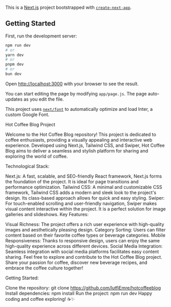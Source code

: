 This is a [Next.js](https://nextjs.org/) project bootstrapped with [`create-next-app`](https://github.com/vercel/next.js/tree/canary/packages/create-next-app).

## Getting Started

First, run the development server:

```bash
npm run dev
# or
yarn dev
# or
pnpm dev
# or
bun dev
```

Open [http://localhost:3000](http://localhost:3000) with your browser to see the result.

You can start editing the page by modifying `app/page.js`. The page auto-updates as you edit the file.

This project uses [`next/font`](https://nextjs.org/docs/basic-features/font-optimization) to automatically optimize and load Inter, a custom Google Font.

Hot Coffee Blog Project

Welcome to the Hot Coffee Blog repository! This project is dedicated to coffee enthusiasts, providing a visually appealing and interactive web experience. Developed using Next.js, Tailwind CSS, and Swiper, Hot Coffee Blog aims to deliver a seamless and stylish platform for sharing and exploring the world of coffee.

Technological Stack:

Next.js: A fast, scalable, and SEO-friendly React framework, Next.js forms the foundation of the project. It is ideal for page transitions and performance optimization.
Tailwind CSS: A minimal and customizable CSS framework, Tailwind CSS adds a modern and sleek look to the project's design. Its class-based approach allows for quick and easy styling.
Swiper: For touch-enabled scrolling and user-friendly navigation, Swiper makes visual content interactive within the project. It is a perfect solution for image galleries and slideshows.
Key Features:

Visual Richness: The project offers a rich user experience with high-quality images and aesthetically pleasing design.
Category Sorting: Users can filter content based on their favorite coffee types or beverage categories.
Mobile Responsiveness: Thanks to responsive design, users can enjoy the same high-quality experience across different devices.
Social Media Integration: Seamless integration with social media platforms facilitates easy content sharing.
Feel free to explore and contribute to the Hot Coffee Blog project. Share your passion for coffee, discover new beverage recipes, and embrace the coffee culture together!

Getting Started:

Clone the repository: git clone https://github.com/lutfiEmre/hotcoffeeblog
Install dependencies: npm install
Run the project: npm run dev
Happy coding and coffee exploring! ☕️✨
